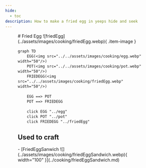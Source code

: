 ```yaml
---
hide:
  - toc
description: How to make a fried egg in yeeps hide and seek
---
```

<figure markdown="1">
# Fried Egg
![friedEgg](../assets/images/cooking/friedEgg.webp){ .item-image }

```mermaid
graph TD
    EGG(<img src="../../assets/images/cooking/egg.webp" width="50"/>)
    POT(<img src="../../assets/images/cooking/pot.webp" width="50"/>)
    FRIEDEGG(<img src="../../assets/images/cooking/friedEgg.webp" width="50"/>)

    EGG ==> POT
    POT ==> FRIEDEGG

    click EGG "../egg"
    click POT "../pot"
    click FRIEDEGG "../friedEgg"
```

## Used to craft  

<div class="grid cards" markdown>
- [FriedEggSanwich ![](../assets/images/cooking/friedEggSandwich.webp){ width="100" }](../cooking/friedEggSandwich.md)   
</div>

</figure>